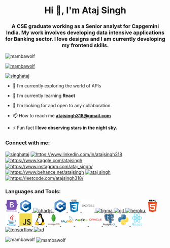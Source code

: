 <h1 align="center">Hi 👋, I'm Ataj Singh</h1>
<h3 align="center">A CSE graduate working as a Senior analyst for Capgemini India. My work involves developing data intensive applications for Banking sector. I love designs and I am currently developing my frontend skills.</h3>

<p align="left"> <img src="https://komarev.com/ghpvc/?username=mambawolf&label=Profile%20views&color=0e75b6&style=flat" alt="mambawolf" /> </p>

<p align="left"> <a href="https://github.com/ryo-ma/github-profile-trophy"><img src="https://github-profile-trophy.vercel.app/?username=mambawolf" alt="mambawolf" /></a> </p>

<p align="left"> <a href="https://twitter.com/singhataj" target="blank"><img src="https://img.shields.io/twitter/follow/singhataj?logo=twitter&style=for-the-badge" alt="singhataj" /></a> </p>

- 🔭 I’m currently exploring the world of APIs

- 🌱 I’m currently learning **React**

- 🤝 I’m looking for and open to any collaboration.

- 📫 How to reach me **atajsingh318@gmail.com**

- ⚡ Fun fact **I love observing stars in the night sky.**

<h3 align="left">Connect with me:</h3>
<p align="left">
<a href="https://twitter.com/singhataj" target="blank"><img align="center" src="https://cdn.jsdelivr.net/npm/simple-icons@3.0.1/icons/twitter.svg" alt="singhataj" height="30" width="40" /></a>
<a href="https://linkedin.com/in/atajsingh318" target="blank"><img align="center" src="https://cdn.jsdelivr.net/npm/simple-icons@3.0.1/icons/linkedin.svg" alt="https://www.linkedin.com/in/atajsingh318" height="30" width="40" /></a>
<a href="https://kaggle.com/atajsingh" target="blank"><img align="center" src="https://cdn.jsdelivr.net/npm/simple-icons@3.0.1/icons/kaggle.svg" alt="https://www.kaggle.com/atajsingh" height="30" width="40" /></a>
<a href="https://instagram.com/ataj_singh/" target="blank"><img align="center" src="https://cdn.jsdelivr.net/npm/simple-icons@3.0.1/icons/instagram.svg" alt="https://www.instagram.com/ataj_singh/" height="30" width="40" /></a>
<a href="https://www.behance.net/atajsingh" target="blank"><img align="center" src="https://cdn.jsdelivr.net/npm/simple-icons@3.0.1/icons/behance.svg" alt="https://www.behance.net/atajsingh" height="30" width="40" /></a>
<a href="https://www.youtube.com/c/ataj singh" target="blank"><img align="center" src="https://cdn.jsdelivr.net/npm/simple-icons@3.0.1/icons/youtube.svg" alt="ataj singh" height="30" width="40" /></a>
<a href="https://www.leetcode.com/atajsingh318/" target="blank"><img align="center" src="https://cdn.jsdelivr.net/npm/simple-icons@3.0.1/icons/leetcode.svg" alt="https://leetcode.com/atajsingh318/" height="30" width="40" /></a>
</p>

<h3 align="left">Languages and Tools:</h3>
<p align="left"><a href="https://getbootstrap.com" target="_blank"> <img src="https://raw.githubusercontent.com/devicons/devicon/master/icons/bootstrap/bootstrap-plain-wordmark.svg" alt="bootstrap" width="40" height="40"/> </a> <a href="https://www.cprogramming.com/" target="_blank"> <img src="https://raw.githubusercontent.com/devicons/devicon/master/icons/c/c-original.svg" alt="c" width="40" height="40"/> </a> <a href="https://www.chartjs.org" target="_blank"> <img src="https://www.chartjs.org/media/logo-title.svg" alt="chartjs" width="40" height="40"/> </a> <a href="https://www.w3schools.com/cpp/" target="_blank"> <img src="https://raw.githubusercontent.com/devicons/devicon/master/icons/cplusplus/cplusplus-original.svg" alt="cplusplus" width="40" height="40"/> </a> <a href="https://www.w3schools.com/css/" target="_blank"> <img src="https://raw.githubusercontent.com/devicons/devicon/master/icons/css3/css3-original-wordmark.svg" alt="css3" width="40" height="40"/> </a> <a href="https://expressjs.com" target="_blank"> <img src="https://raw.githubusercontent.com/devicons/devicon/master/icons/express/express-original-wordmark.svg" alt="express" width="40" height="40"/> </a> <a href="https://www.figma.com/" target="_blank"> <img src="https://www.vectorlogo.zone/logos/figma/figma-icon.svg" alt="figma" width="40" height="40"/> </a> <a href="https://git-scm.com/" target="_blank"> <img src="https://www.vectorlogo.zone/logos/git-scm/git-scm-icon.svg" alt="git" width="40" height="40"/> </a> <a href="https://heroku.com" target="_blank"> <img src="https://www.vectorlogo.zone/logos/heroku/heroku-icon.svg" alt="heroku" width="40" height="40"/> </a> <a href="https://www.w3.org/html/" target="_blank"> <img src="https://raw.githubusercontent.com/devicons/devicon/master/icons/html5/html5-original-wordmark.svg" alt="html5" width="40" height="40"/> </a> <a href="https://www.java.com" target="_blank"> <img src="https://raw.githubusercontent.com/devicons/devicon/master/icons/java/java-original.svg" alt="java" width="40" height="40"/> </a> <a href="https://developer.mozilla.org/en-US/docs/Web/JavaScript" target="_blank"> <img src="https://raw.githubusercontent.com/devicons/devicon/master/icons/javascript/javascript-original.svg" alt="javascript" width="40" height="40"/> </a> <a href="https://www.linux.org/" target="_blank"> <img src="https://raw.githubusercontent.com/devicons/devicon/master/icons/linux/linux-original.svg" alt="linux" width="40" height="40"/> </a> <a href="https://www.mongodb.com/" target="_blank"> <img src="https://raw.githubusercontent.com/devicons/devicon/master/icons/mongodb/mongodb-original-wordmark.svg" alt="mongodb" width="40" height="40"/> </a> <a href="https://www.mysql.com/" target="_blank"> <img src="https://raw.githubusercontent.com/devicons/devicon/master/icons/mysql/mysql-original-wordmark.svg" alt="mysql" width="40" height="40"/> </a> <a href="https://nodejs.org" target="_blank"> <img src="https://raw.githubusercontent.com/devicons/devicon/master/icons/nodejs/nodejs-original-wordmark.svg" alt="nodejs" width="40" height="40"/> </a> <a href="https://www.oracle.com/" target="_blank"> <img src="https://raw.githubusercontent.com/devicons/devicon/master/icons/oracle/oracle-original.svg" alt="oracle" width="40" height="40"/> </a> <a href="https://www.postgresql.org" target="_blank"> <img src="https://raw.githubusercontent.com/devicons/devicon/master/icons/postgresql/postgresql-original-wordmark.svg" alt="postgresql" width="40" height="40"/> </a> <a href="https://www.python.org" target="_blank"> <img src="https://raw.githubusercontent.com/devicons/devicon/master/icons/python/python-original.svg" alt="python" width="40" height="40"/> </a> <a href="https://reactjs.org/" target="_blank"> <img src="https://raw.githubusercontent.com/devicons/devicon/master/icons/react/react-original-wordmark.svg" alt="react" width="40" height="40"/> </a> <a href="https://www.tensorflow.org" target="_blank"> <img src="https://www.vectorlogo.zone/logos/tensorflow/tensorflow-icon.svg" alt="tensorflow" width="40" height="40"/> </a> <a href="https://www.adobe.com/products/xd.html" target="_blank"> <img src="https://cdn.worldvectorlogo.com/logos/adobe-xd.svg" alt="xd" width="40" height="40"/> </a> </p>

<p><img align="left" src="https://github-readme-stats.vercel.app/api/top-langs?username=mambawolf&show_icons=true&locale=en&layout=compact" alt="mambawolf" /></p>

<p>&nbsp;<img align="center" src="https://github-readme-stats.vercel.app/api?username=mambawolf&show_icons=true&locale=en" alt="mambawolf" /></p>

